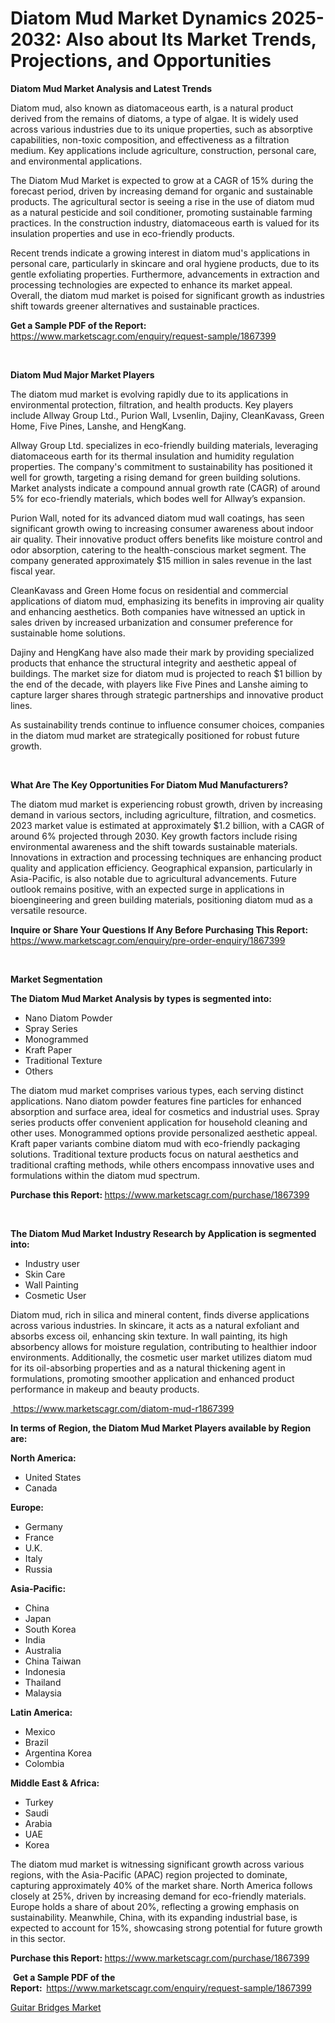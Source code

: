 <p><h1>Diatom Mud Market Dynamics 2025-2032: Also about Its Market Trends, Projections, and Opportunities</h1></p><p><strong>Diatom Mud Market Analysis and Latest Trends</strong></p>
<p><p>Diatom mud, also known as diatomaceous earth, is a natural product derived from the remains of diatoms, a type of algae. It is widely used across various industries due to its unique properties, such as absorptive capabilities, non-toxic composition, and effectiveness as a filtration medium. Key applications include agriculture, construction, personal care, and environmental applications.</p><p>The Diatom Mud Market is expected to grow at a CAGR of 15% during the forecast period, driven by increasing demand for organic and sustainable products. The agricultural sector is seeing a rise in the use of diatom mud as a natural pesticide and soil conditioner, promoting sustainable farming practices. In the construction industry, diatomaceous earth is valued for its insulation properties and use in eco-friendly products. </p><p>Recent trends indicate a growing interest in diatom mud's applications in personal care, particularly in skincare and oral hygiene products, due to its gentle exfoliating properties. Furthermore, advancements in extraction and processing technologies are expected to enhance its market appeal. Overall, the diatom mud market is poised for significant growth as industries shift towards greener alternatives and sustainable practices.</p></p>
<p><strong>Get a Sample PDF of the Report:&nbsp;</strong> <a href="https://www.marketscagr.com/enquiry/request-sample/1867399?utm_campaign=1126&utm_medium=2&utm_source=Github&utm_content=ia&utm_term=09022025&utm_id=diatom-mud">https://www.marketscagr.com/enquiry/request-sample/1867399</a></p>
<p>&nbsp;</p>
<p><strong>Diatom Mud Major Market Players</strong></p>
<p><p>The diatom mud market is evolving rapidly due to its applications in environmental protection, filtration, and health products. Key players include Allway Group Ltd., Purion Wall, Lvsenlin, Dajiny, CleanKavass, Green Home, Five Pines, Lanshe, and HengKang. </p><p>Allway Group Ltd. specializes in eco-friendly building materials, leveraging diatomaceous earth for its thermal insulation and humidity regulation properties. The company's commitment to sustainability has positioned it well for growth, targeting a rising demand for green building solutions. Market analysts indicate a compound annual growth rate (CAGR) of around 5% for eco-friendly materials, which bodes well for Allway’s expansion.</p><p>Purion Wall, noted for its advanced diatom mud wall coatings, has seen significant growth owing to increasing consumer awareness about indoor air quality. Their innovative product offers benefits like moisture control and odor absorption, catering to the health-conscious market segment. The company generated approximately $15 million in sales revenue in the last fiscal year.</p><p>CleanKavass and Green Home focus on residential and commercial applications of diatom mud, emphasizing its benefits in improving air quality and enhancing aesthetics. Both companies have witnessed an uptick in sales driven by increased urbanization and consumer preference for sustainable home solutions.</p><p>Dajiny and HengKang have also made their mark by providing specialized products that enhance the structural integrity and aesthetic appeal of buildings. The market size for diatom mud is projected to reach $1 billion by the end of the decade, with players like Five Pines and Lanshe aiming to capture larger shares through strategic partnerships and innovative product lines.</p><p>As sustainability trends continue to influence consumer choices, companies in the diatom mud market are strategically positioned for robust future growth.</p></p>
<p>&nbsp;</p>
<p><strong>What Are The Key Opportunities For Diatom Mud Manufacturers?</strong></p>
<p><p>The diatom mud market is experiencing robust growth, driven by increasing demand in various sectors, including agriculture, filtration, and cosmetics. 2023 market value is estimated at approximately $1.2 billion, with a CAGR of around 6% projected through 2030. Key growth factors include rising environmental awareness and the shift towards sustainable materials. Innovations in extraction and processing techniques are enhancing product quality and application efficiency. Geographical expansion, particularly in Asia-Pacific, is also notable due to agricultural advancements. Future outlook remains positive, with an expected surge in applications in bioengineering and green building materials, positioning diatom mud as a versatile resource.</p></p>
<p><strong>Inquire or Share Your Questions If Any Before Purchasing This Report:</strong> <a href="https://www.marketscagr.com/enquiry/pre-order-enquiry/1867399?utm_campaign=1126&utm_medium=2&utm_source=Github&utm_content=ia&utm_term=09022025&utm_id=diatom-mud">https://www.marketscagr.com/enquiry/pre-order-enquiry/1867399</a></p>
<p>&nbsp;</p>
<p><strong>Market Segmentation</strong></p>
<p><strong>The Diatom Mud Market Analysis by types is segmented into:</strong></p>
<p><ul><li>Nano Diatom Powder</li><li>Spray Series</li><li>Monogrammed</li><li>Kraft Paper</li><li>Traditional Texture</li><li>Others</li></ul></p>
<p><p>The diatom mud market comprises various types, each serving distinct applications. Nano diatom powder features fine particles for enhanced absorption and surface area, ideal for cosmetics and industrial uses. Spray series products offer convenient application for household cleaning and other uses. Monogrammed options provide personalized aesthetic appeal. Kraft paper variants combine diatom mud with eco-friendly packaging solutions. Traditional texture products focus on natural aesthetics and traditional crafting methods, while others encompass innovative uses and formulations within the diatom mud spectrum.</p></p>
<p><strong>Purchase this Report:&nbsp;</strong><a href="https://www.marketscagr.com/purchase/1867399?utm_campaign=1126&utm_medium=2&utm_source=Github&utm_content=ia&utm_term=09022025&utm_id=diatom-mud">https://www.marketscagr.com/purchase/1867399</a></p>
<p>&nbsp;</p>
<p><strong>The Diatom Mud Market Industry Research by Application is segmented into:</strong></p>
<p><ul><li>Industry user</li><li>Skin Care</li><li>Wall Painting</li><li>Cosmetic User</li></ul></p>
<p><p>Diatom mud, rich in silica and mineral content, finds diverse applications across various industries. In skincare, it acts as a natural exfoliant and absorbs excess oil, enhancing skin texture. In wall painting, its high absorbency allows for moisture regulation, contributing to healthier indoor environments. Additionally, the cosmetic user market utilizes diatom mud for its oil-absorbing properties and as a natural thickening agent in formulations, promoting smoother application and enhanced product performance in makeup and beauty products.</p></p>
<p><a href="https://www.marketscagr.com/diatom-mud-r1867399?utm_campaign=1126&utm_medium=2&utm_source=Github&utm_content=ia&utm_term=09022025&utm_id=diatom-mud">&nbsp;https://www.marketscagr.com/diatom-mud-r1867399</a></p>
<p><strong>In terms of Region, the Diatom Mud Market Players available by Region are:</strong></p>
<p>
    <p> <strong> North America: </strong>
        <ul>
            <li>United States</li>
            <li>Canada</li>
        </ul>
        </p> 
    <p> <strong> Europe: </strong>
        <ul>
            <li>Germany</li>
            <li>France</li>
            <li>U.K.</li>
            <li>Italy</li>
            <li>Russia</li>
        </ul>
        </p> 
    <p> <strong> Asia-Pacific: </strong>
        <ul>
            <li>China</li>
            <li>Japan</li>
            <li>South Korea</li>
            <li>India</li>
            <li>Australia</li>
            <li>China Taiwan</li>
            <li>Indonesia</li>
            <li>Thailand</li>
            <li>Malaysia</li>
        </ul>
        </p> 
    <p> <strong> Latin America: </strong>
        <ul>
            <li>Mexico</li>
            <li>Brazil</li>
            <li>Argentina Korea</li>
            <li>Colombia</li>
        </ul>
        </p> 
    <p> <strong> Middle East & Africa: </strong>
        <ul>
            <li>Turkey</li>
            <li>Saudi</li>
            <li>Arabia</li>
            <li>UAE</li>
            <li>Korea</li>
        </ul>
    </p>
    </p>
<p><p>The diatom mud market is witnessing significant growth across various regions, with the Asia-Pacific (APAC) region projected to dominate, capturing approximately 40% of the market share. North America follows closely at 25%, driven by increasing demand for eco-friendly materials. Europe holds a share of about 20%, reflecting a growing emphasis on sustainability. Meanwhile, China, with its expanding industrial base, is expected to account for 15%, showcasing strong potential for future growth in this sector.</p></p>
<p><strong>Purchase this Report: </strong><a href="https://www.marketscagr.com/purchase/1867399?utm_campaign=1126&utm_medium=2&utm_source=Github&utm_content=ia&utm_term=09022025&utm_id=diatom-mud">https://www.marketscagr.com/purchase/1867399</a></p>
<p>&nbsp;<strong>Get a Sample PDF of the Report:&nbsp;&nbsp;</strong><a href="https://www.marketscagr.com/enquiry/request-sample/1867399?utm_campaign=1126&utm_medium=2&utm_source=Github&utm_content=ia&utm_term=09022025&utm_id=diatom-mud">https://www.marketscagr.com/enquiry/request-sample/1867399</a></p>
<p><strong></strong></p>
<p><p><a href="https://github.com/julyju69/Market-Research-Report-List-5/blob/main/guitar-bridges-market.md?utm_campaign=1126&utm_medium=2&utm_source=Github&utm_content=ia&utm_term=09022025&utm_id=diatom-mud">Guitar Bridges Market</a></p></p>